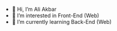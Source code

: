 - 👋 Hi, I’m Ali Akbar
- 👀 I’m interested in Front-End (Web)
- 🌱 I’m currently learning Back-End (Web)
